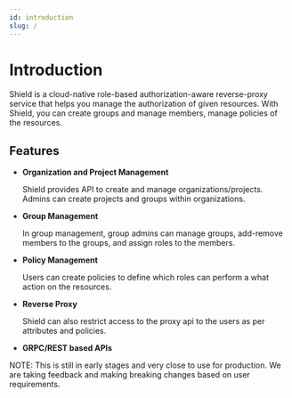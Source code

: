 ```yaml
---
id: introduction
slug: /
---
```


# Introduction

Shield is a cloud-native role-based authorization-aware reverse-proxy service that helps you manage the authorization of given resources.
With Shield, you can create groups and manage members, manage policies of the resources.

## Features

- **Organization and Project Management**

  Shield provides API to create and manage organizations/projects.
  Admins can create projects and groups within organizations.

- **Group Management**

  In group management, group admins can manage groups, add-remove members to the groups, and assign roles to the members.

- **Policy Management**

  Users can create policies to define which roles can perform a what action on the resources.

- **Reverse Proxy**

  Shield can also restrict access to the proxy api to the users as per attributes and policies.

- **GRPC/REST based APIs**

NOTE: This is still in early stages and very close to use for production. We are taking feedback and making breaking changes based on user requirements.
